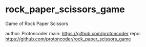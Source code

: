 # rock_paper_scissors_game
Game of Rock Paper Scissors

author: Protoncoder
main: https://github.com/protoncoder
repo: https://github.com/protoncoder/rock_paper_scissors_game
